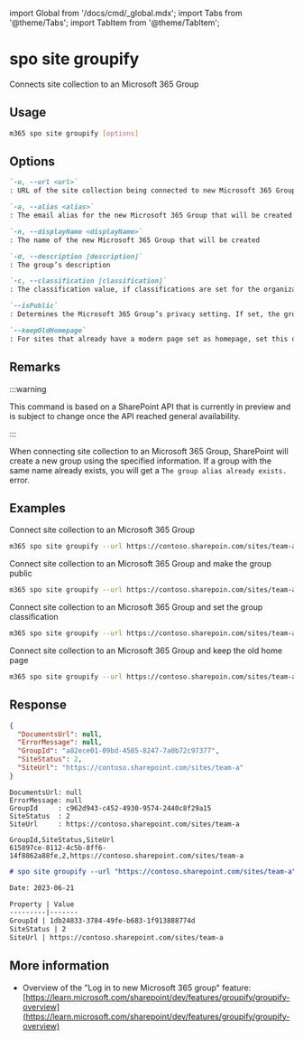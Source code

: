 <!-- DISCLAIMER: All secrets, passwords, and sensitive values in this document are examples only and not real credentials. -->
import Global from '/docs/cmd/_global.mdx';
import Tabs from '@theme/Tabs';
import TabItem from '@theme/TabItem';

# spo site groupify

Connects site collection to an Microsoft 365 Group

## Usage

```sh
m365 spo site groupify [options]
```

## Options

```md definition-list
`-u, --url <url>`
: URL of the site collection being connected to new Microsoft 365 Group

`-a, --alias <alias>`
: The email alias for the new Microsoft 365 Group that will be created

`-n, --displayName <displayName>`
: The name of the new Microsoft 365 Group that will be created

`-d, --description [description]`
: The group’s description

`-c, --classification [classification]`
: The classification value, if classifications are set for the organization. If no value is provided, the default classification will be set, if one is configured

`--isPublic`
: Determines the Microsoft 365 Group’s privacy setting. If set, the group will be public, otherwise it will be private

`--keepOldHomepage`
: For sites that already have a modern page set as homepage, set this option, to keep it as the homepage
```

<Global />

## Remarks

:::warning

This command is based on a SharePoint API that is currently in preview and is subject to change once the API reached general availability.

:::

When connecting site collection to an Microsoft 365 Group, SharePoint will create a new group using the specified information. If a group with the same name already exists, you will get a `The group alias already exists.` error.

## Examples

Connect site collection to an Microsoft 365 Group

```sh
m365 spo site groupify --url https://contoso.sharepoin.com/sites/team-a --alias team-a --displayName 'Team A'
```

Connect site collection to an Microsoft 365 Group and make the group public

```sh
m365 spo site groupify --url https://contoso.sharepoin.com/sites/team-a --alias team-a --displayName 'Team A' --isPublic
```

Connect site collection to an Microsoft 365 Group and set the group classification

```sh
m365 spo site groupify --url https://contoso.sharepoin.com/sites/team-a --alias team-a --displayName 'Team A' --classification HBI
```

Connect site collection to an Microsoft 365 Group and keep the old home page

```sh
m365 spo site groupify --url https://contoso.sharepoin.com/sites/team-a --alias team-a --displayName 'Team A' --keepOldHomepage
```

## Response

<Tabs>
  <TabItem value="JSON">

  ```json
  {
    "DocumentsUrl": null,
    "ErrorMessage": null,
    "GroupId": "a82ece01-09bd-4585-8247-7a0b72c97377",
    "SiteStatus": 2,
    "SiteUrl": "https://contoso.sharepoint.com/sites/team-a"
  }
  ```

  </TabItem>
  <TabItem value="Text">

  ```text
  DocumentsUrl: null
  ErrorMessage: null
  GroupId     : c962d943-c452-4930-9574-2440c8f29a15
  SiteStatus  : 2
  SiteUrl     : https://contoso.sharepoint.com/sites/team-a
  ```

  </TabItem>
  <TabItem value="CSV">

  ```csv
  GroupId,SiteStatus,SiteUrl
  615897ce-8112-4c5b-8ff6-14f8862a88fe,2,https://contoso.sharepoint.com/sites/team-a
  ```

  </TabItem>
  <TabItem value="Markdown">

  ```md
  # spo site groupify --url "https://contoso.sharepoint.com/sites/team-a" --alias "team-a" --displayName "team-a"

  Date: 2023-06-21

  Property | Value
  ---------|-------
  GroupId | 1db24833-3784-49fe-b683-1f913888774d
  SiteStatus | 2
  SiteUrl | https://contoso.sharepoint.com/sites/team-a
  ```

  </TabItem>
</Tabs>

## More information

- Overview of the "Log in to new Microsoft 365 group" feature: [https://learn.microsoft.com/sharepoint/dev/features/groupify/groupify-overview](https://learn.microsoft.com/sharepoint/dev/features/groupify/groupify-overview)
